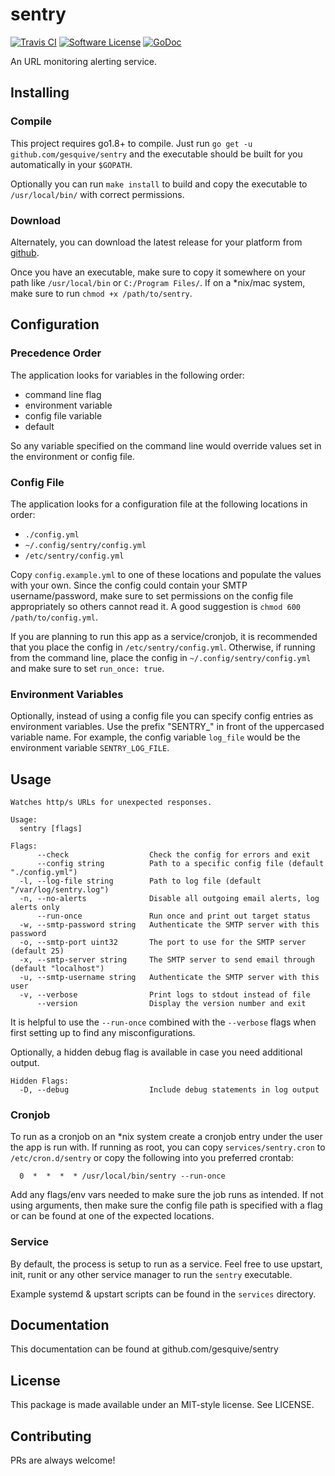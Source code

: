# sentry
[![Travis CI](https://img.shields.io/travis/gesquive/sentry/master.svg?style=flat-square)](https://travis-ci.org/gesquive/sentry)
[![Software License](https://img.shields.io/badge/License-MIT-orange.svg?style=flat-square)](https://github.com/gesquive/sentry/blob/master/LICENSE)
[![GoDoc](https://img.shields.io/badge/godoc-reference-blue.svg?style=flat-square)](https://godoc.org/github.com/gesquive/sentry)

An URL monitoring alerting service.

## Installing

### Compile
This project requires go1.8+ to compile. Just run `go get -u github.com/gesquive/sentry` and the executable should be built for you automatically in your `$GOPATH`.

Optionally you can run `make install` to build and copy the executable to `/usr/local/bin/` with correct permissions.

### Download
Alternately, you can download the latest release for your platform from [github](https://github.com/gesquive/sentry/releases).

Once you have an executable, make sure to copy it somewhere on your path like `/usr/local/bin` or `C:/Program Files/`.
If on a \*nix/mac system, make sure to run `chmod +x /path/to/sentry`.

## Configuration

### Precedence Order
The application looks for variables in the following order:
 - command line flag
 - environment variable
 - config file variable
 - default

So any variable specified on the command line would override values set in the environment or config file.

### Config File
The application looks for a configuration file at the following locations in order:
 - `./config.yml`
 - `~/.config/sentry/config.yml`
 - `/etc/sentry/config.yml`

Copy `config.example.yml` to one of these locations and populate the values with your own. Since the config could contain your SMTP username/password, make sure to set permissions on the config file appropriately so others cannot read it. A good suggestion is `chmod 600 /path/to/config.yml`.

If you are planning to run this app as a service/cronjob, it is recommended that you place the config in `/etc/sentry/config.yml`. Otherwise, if running from the command line, place the config in `~/.config/sentry/config.yml` and make sure to set `run_once: true`.

### Environment Variables
Optionally, instead of using a config file you can specify config entries as environment variables. Use the prefix "SENTRY_" in front of the uppercased variable name. For example, the config variable `log_file` would be the environment variable `SENTRY_LOG_FILE`.

## Usage

```console
Watches http/s URLs for unexpected responses.

Usage:
  sentry [flags]

Flags:
      --check                  Check the config for errors and exit
      --config string          Path to a specific config file (default "./config.yml")
  -l, --log-file string        Path to log file (default "/var/log/sentry.log")
  -n, --no-alerts              Disable all outgoing email alerts, log alerts only
      --run-once               Run once and print out target status
  -w, --smtp-password string   Authenticate the SMTP server with this password
  -o, --smtp-port uint32       The port to use for the SMTP server (default 25)
  -x, --smtp-server string     The SMTP server to send email through (default "localhost")
  -u, --smtp-username string   Authenticate the SMTP server with this user
  -v, --verbose                Print logs to stdout instead of file
      --version                Display the version number and exit
```

It is helpful to use the `--run-once` combined with the `--verbose` flags when first setting up to find any misconfigurations.

Optionally, a hidden debug flag is available in case you need additional output.
```console
Hidden Flags:
  -D, --debug                  Include debug statements in log output
```


### Cronjob
To run as a cronjob on an \*nix system create a cronjob entry under the user the app is run with. If running as root, you can copy `services/sentry.cron` to `/etc/cron.d/sentry` or copy the following into you preferred crontab:
```shell
  0  *  *  *  * /usr/local/bin/sentry --run-once
```

Add any flags/env vars needed to make sure the job runs as intended. If not using arguments, then make sure the config file path is specified with a flag or can be found at one of the expected locations.

### Service
By default, the process is setup to run as a service. Feel free to use upstart, init, runit or any other service manager to run the `sentry` executable.

Example systemd & upstart scripts can be found in the `services` directory.

## Documentation

This documentation can be found at github.com/gesquive/sentry

## License

This package is made available under an MIT-style license. See LICENSE.

## Contributing

PRs are always welcome!
